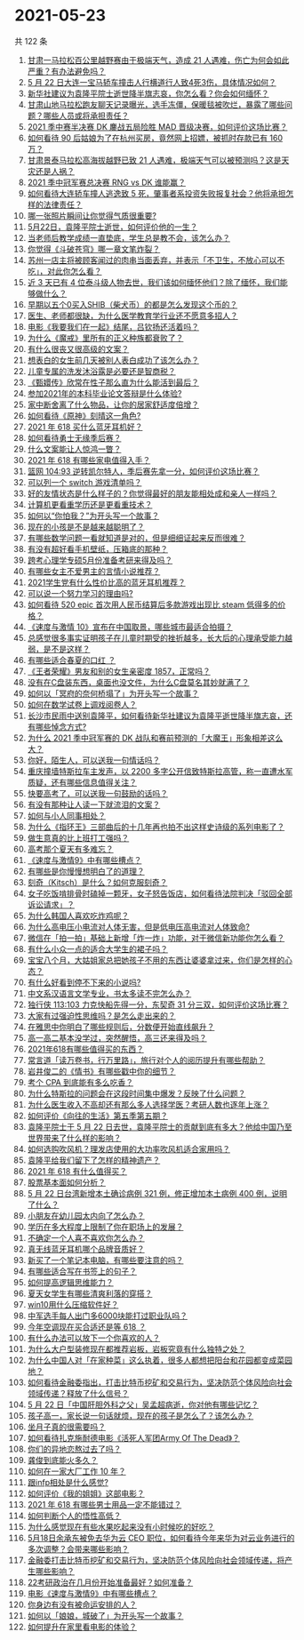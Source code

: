 # 2021-05-23

共 122 条

<!-- BEGIN -->
<!-- 最后更新时间 Sun May 23 2021 15:12:15 GMT+0800 (China Standard Time) -->

1. [甘肃一马拉松百公里越野赛由于极端天气，造成 21
   人遇难，伤亡为何会如此严重？有办法避免吗？](https://www.zhihu.com/question/460921357)
2. [5 月 22
   日大连一宝马轿车撞击人行横道行人致4死3伤，具体情况如何？](https://www.zhihu.com/question/460803059)
3. [新华社建议为袁隆平院士逝世降半旗志哀，你怎么看？你会如何缅怀？](https://www.zhihu.com/question/460853429)
4. [甘肃山地马拉松跑友聊天记录曝光，选手冻僵，保暖毯被吹烂，暴露了哪些问题？哪些人员或将承担责任？](https://www.zhihu.com/question/460936873)
5. [2021 季中赛半决赛 DK 鏖战五局险胜 MAD
   晋级决赛，如何评价这场比赛？](https://www.zhihu.com/question/460860760)
6. [如何看待 90 后姑娘为了在杭州买房，竟然网上招嫖，被抓时存款已有 160
   万？](https://www.zhihu.com/question/460671555)
7. [甘肃景泰马拉松高海拔越野已致 21
   人遇难，极端天气可以被预测吗？这是天灾还是人祸？](https://www.zhihu.com/question/460923810)
8. [2021 季中冠军赛总决赛 RNG vs DK 谁能赢？](https://www.zhihu.com/question/460911288)
9. [如何看待大连轿车撞人逃逸致 5
   死，肇事者系投资失败报复社会？他将承担怎样的法律责任？](https://www.zhihu.com/question/460975066)
10. [哪一张照片瞬间让你觉得气质很重要?](https://www.zhihu.com/question/297341335)
11. [5月22日，袁隆平院士逝世，如何评价他的一生？](https://www.zhihu.com/question/460808291)
12. [当老师后教学成绩一直垫底，学生总是教不会，该怎么办？](https://www.zhihu.com/question/454011860)
13. [你觉得《斗破苍穹》哪一章文笔炸裂？](https://www.zhihu.com/question/455079084)
14. [苏州一店主将被顾客闻过的肉串当面丢弃，并表示「不卫生，不放心可以不吃」，对此你怎么看？](https://www.zhihu.com/question/460604746)
15. [近 3 天已有 4
    位泰斗级人物去世，我们该如何缅怀他们？除了缅怀，我们能够做什么？](https://www.zhihu.com/question/460833743)
16. [早期以五个0买入SHIB（柴犬币）的都是怎么发现这个币的？](https://www.zhihu.com/question/459885822)
17. [医生、老师都很缺，为什么医学教育学行业还不愿意多招人？](https://www.zhihu.com/question/455946878)
18. [电影《我要我们在一起》结尾，吕钦扬还活着吗？](https://www.zhihu.com/question/460496887)
19. [为什么《魔戒》里所有的正义种族都衰败了？](https://www.zhihu.com/question/457060439)
20. [有什么很丧又很高级的文案？](https://www.zhihu.com/question/444780653)
21. [想表白的女生前几天被别人表白成功了该怎么办？](https://www.zhihu.com/question/457390121)
22. [儿童专属的洗发沐浴露是必要还是智商税？](https://www.zhihu.com/question/460350405)
23. [《甄嬛传》欣常在性子那么直为什么能活到最后？](https://www.zhihu.com/question/459465431)
24. [参加2021年的本科毕业论文答辩是什么体验?](https://www.zhihu.com/question/459519640)
25. [家中断舍离了什么物品，让你的居家舒适度倍增？](https://www.zhihu.com/question/455207038)
26. [如何看待《原神》刻晴这一角色?](https://www.zhihu.com/question/421862145)
27. [2021 年 618 买什么蓝牙耳机好？](https://www.zhihu.com/question/454900249)
28. [如何看待勇士无缘季后赛？](https://www.zhihu.com/question/460793468)
29. [什么文案能让人惊鸿一瞥？](https://www.zhihu.com/question/451181423)
30. [2021 年 618 有哪些家电值得入手？](https://www.zhihu.com/question/457694914)
31. [篮网 104:93
    逆转凯尔特人，季后赛先拿一分，如何评价这场比赛？](https://www.zhihu.com/question/460924514)
32. [可以列一个 switch 游戏清单吗？](https://www.zhihu.com/question/454703059)
33. [好的友情状态是什么样子的？你觉得最好的朋友能相处成和亲人一样吗？](https://www.zhihu.com/question/460839642)
34. [计算机更看重学历还是更看重技术？](https://www.zhihu.com/question/454783960)
35. [如何以“你怕我？”为开头写一个故事？](https://www.zhihu.com/question/460340987)
36. [现在的小孩是不是越来越聪明了？](https://www.zhihu.com/question/454361471)
37. [有哪些数学问题一看就知道是对的，但是细细证起来反而很难？](https://www.zhihu.com/question/459708225)
38. [有没有超好看手机壁纸，压箱底的那种？](https://www.zhihu.com/question/453445916)
39. [跨考心理学专硕5月份准备考研来得及吗？](https://www.zhihu.com/question/455988340)
40. [有哪些女主不爱男主的言情小说推荐？](https://www.zhihu.com/question/332914640)
41. [2021学生党有什么性价比高的蓝牙耳机推荐？](https://www.zhihu.com/question/454899465)
42. [可以说一个努力学习的理由吗?](https://www.zhihu.com/question/458937463)
43. [如何看待 520 epic 首次用人民币结算后多款游戏出现比 steam
    低得多的价格？](https://www.zhihu.com/question/460584796)
44. [《速度与激情 10》宣布在中国取景，哪些城市最适合拍摄？](https://www.zhihu.com/question/459923679)
45. [总感觉很多事实证明孩子在儿童时期受的挫折越多，长大后的心理承受能力越弱，是不是这样？](https://www.zhihu.com/question/266704437)
46. [有哪些适合春夏的口红 ？](https://www.zhihu.com/question/319260175)
47. [《王者荣耀》男友和别的女生亲密度 1857，正常吗？](https://www.zhihu.com/question/460112550)
48. [没有在C盘装东西，桌面也没文件，为什么C盘莫名其妙就满了？](https://www.zhihu.com/question/456677257)
49. [如何以「冥府的奈何桥塌了」为开头写一个故事？](https://www.zhihu.com/question/458115472)
50. [如何在数学试卷上调戏阅卷人？](https://www.zhihu.com/question/37124942)
51. [长沙市民雨中送别袁隆平，如何看待新华社建议为袁隆平逝世降半旗志哀，还有哪些悼念方式?](https://www.zhihu.com/question/460850107)
52. [为什么 2021 季中冠军赛的 DK
    战队和赛前预测的「大魔王」形象相差这么大？](https://www.zhihu.com/question/459640343)
53. [你好，陌生人，可以送我一句情话吗？](https://www.zhihu.com/question/459899562)
54. [重庆撞墙特斯拉车主发声，以 2200
    多字公开信致特斯拉高管，称一直遭水军质疑，还有哪些信息值得关注？](https://www.zhihu.com/question/460684619)
55. [快要高考了，可以送我一句鼓励的话吗？](https://www.zhihu.com/question/460632413)
56. [有没有那种让人读一下就流泪的文案？](https://www.zhihu.com/question/436353347)
57. [如何与小人同事相处？](https://www.zhihu.com/question/29195959)
58. [为什么《指环王》三部曲后的十几年再也拍不出这样史诗级的系列电影了？](https://www.zhihu.com/question/381939834)
59. [做生意真的比上班打工强吗？](https://www.zhihu.com/question/327874416)
60. [高考那个夏天有多难忘？](https://www.zhihu.com/question/457178618)
61. [《速度与激情9》中有哪些槽点？](https://www.zhihu.com/question/460503368)
62. [有哪些是你慢慢想明白了的道理？](https://www.zhihu.com/question/350870631)
63. [刻奇（Kitsch）是什么？如何克服刻奇？](https://www.zhihu.com/question/27039705)
64. [女子吃饭啃排骨时磕掉一颗牙，女子怒告饭店，如何看待法院判决「驳回全部诉讼请求」？](https://www.zhihu.com/question/460584839)
65. [为什么韩国人喜欢吃炸鸡呢？](https://www.zhihu.com/question/22146758)
66. [为什么高电压小电流对人体无害，但是低电压高电流对人体致命?](https://www.zhihu.com/question/388159656)
67. [微信在「拍一拍」基础上新增「炸一炸」功能，对于微信新功能你怎么看？](https://www.zhihu.com/question/460330878)
68. [有什么小众一点的适合大学生的裙子吗？](https://www.zhihu.com/question/454817357)
69. [宝宝八个月，大姑姐家总把她孩子不用的东西让婆婆拿过来，你们是怎样的心态？](https://www.zhihu.com/question/460493652)
70. [有什么好看到停不下来的小说吗?](https://www.zhihu.com/question/440502581)
71. [中文系汉语言文学专业，书太多读不完怎么办？](https://www.zhihu.com/question/353004487)
72. [独行侠 113:103 力克快船先得一分，东契奇 31
    分三双，如何评价这场比赛？](https://www.zhihu.com/question/460920237)
73. [大家有过强迫性思维吗？是怎么走出来的？](https://www.zhihu.com/question/400662217)
74. [在雅思中你明白了哪些规则后，分数便开始直线飙升？](https://www.zhihu.com/question/348084694)
75. [高一高二基本没学过，突然醒悟，高三还来得及吗？](https://www.zhihu.com/question/430476316)
76. [2021年618有哪些值得买的东西？](https://www.zhihu.com/question/456666788)
77. [常言道「读万卷书，行万里路」，旅行对个人的阅历提升有哪些帮助？](https://www.zhihu.com/question/460488793)
78. [岩井俊二的《情书》有哪些戳中你的细节？](https://www.zhihu.com/question/364130565)
79. [考个 CPA 到底能有多么吃香？](https://www.zhihu.com/question/335343858)
80. [为什么特斯拉的问题会在这段时间集中爆发？反映了什么问题？](https://www.zhihu.com/question/460594922)
81. [为什么医生收入不高却还有那么多人选择学医？考研人数也逐年上涨？](https://www.zhihu.com/question/459240182)
82. [如何评价《向往的生活》第五季第五期？](https://www.zhihu.com/question/460535700)
83. [袁隆平院士于 5 月 22
    日去世，袁隆平院士的贡献到底有多大？他给中国乃至世界带来了什么样的影响？](https://www.zhihu.com/question/460812976)
84. [如何选购吹风机？理发店使用的大功率吹风机适合家用吗？](https://www.zhihu.com/question/21798839)
85. [袁隆平给我们留下了怎样的精神遗产？](https://www.zhihu.com/question/460831392)
86. [2021 年 618 有什么值得买？](https://www.zhihu.com/question/456666024)
87. [股票基本面如何分析？](https://www.zhihu.com/question/23192771)
88. [5 月 22 日台湾新增本土确诊病例 321 例，修正增加本土病例 400
    例，说明了什么？](https://www.zhihu.com/question/460819141)
89. [小朋友在幼儿园太内向了怎么办？](https://www.zhihu.com/question/369964257)
90. [学历在多大程度上限制了你在职场上的发展？](https://www.zhihu.com/question/460617091)
91. [不确定一个人喜不喜欢你怎么办？](https://www.zhihu.com/question/457733429)
92. [真无线蓝牙耳机哪个品牌音质好？](https://www.zhihu.com/question/448219382)
93. [新买了一个笔记本电脑，有哪些要注意的吗？](https://www.zhihu.com/question/448396633)
94. [有哪些适合写在书签上的句子？](https://www.zhihu.com/question/354166347)
95. [如何提高逻辑思维能力？](https://www.zhihu.com/question/19599216)
96. [夏天女学生有哪些清爽利落的穿搭？](https://www.zhihu.com/question/395417374)
97. [win10用什么压缩软件好？](https://www.zhihu.com/question/267668022)
98. [中军选手每人出门多6000块能打过职业队吗？](https://www.zhihu.com/question/459668976)
99. [今年空调现在买合适还是等 618 ？](https://www.zhihu.com/question/457239251)
100. [有什么办法可以放下一个你喜欢的人？](https://www.zhihu.com/question/423049471)
101. [为什么大户型装修现在都推荐岩板，岩板究竟有什么独特之处？](https://www.zhihu.com/question/453836267)
102. [为什么中国人对「在家种菜」这么执着，很多人都想把阳台和花园都变成菜园地？](https://www.zhihu.com/question/460289845)
103. [如何看待金融委指出，打击比特币挖矿和交易行为，坚决防范个体风险向社会领域传递？释放了什么信号？](https://www.zhihu.com/question/460721703)
104. [5 月 22
     日「中国肝胆外科之父」吴孟超病逝，你对他有哪些记忆？](https://www.zhihu.com/question/460817685)
105. [孩子高一，家长说一句话就烦，现在的孩子是怎么了？该怎么办？](https://www.zhihu.com/question/446145871)
106. [坐月子真的很需要吗？](https://www.zhihu.com/question/430742837)
107. [如何看待扎克施耐德电影《活死人军团Army Of The
     Dead》？](https://www.zhihu.com/question/460696355)
108. [你们的异地恋熬过去了吗？](https://www.zhihu.com/question/460329836)
109. [龚俊到底能火多久？](https://www.zhihu.com/question/456965858)
110. [如何在一家大厂工作 10 年？](https://www.zhihu.com/question/460106786)
111. [跟infp相处是什么感觉?](https://www.zhihu.com/question/333771420)
112. [如何评价《我的姐姐》这部电影？](https://www.zhihu.com/question/453290146)
113. [2021 年 618 有哪些男士用品一定不能错过？](https://www.zhihu.com/question/457158249)
114. [如何判断个人的悟性高低？](https://www.zhihu.com/question/24123447)
115. [为什么感觉现在有些水果吃起来没有小时候吃的好吃？](https://www.zhihu.com/question/393480064)
116. [5月18日余承东被免去华为云 CEO
     职位，如何看待今年来华为对云业务进行的多次调整？会带来哪些影响？](https://www.zhihu.com/question/460199755)
117. [金融委打击比特币挖矿和交易行为，坚决防范个体风险向社会领域传递，将产生哪些影响？](https://www.zhihu.com/question/460718389)
118. [22考研政治在几月份开始准备最好？如何准备？](https://www.zhihu.com/question/460644315)
119. [电影《速度与激情9》中有哪些槽点？](https://www.zhihu.com/question/460424382)
120. [你身边有没有被命运安排的人？](https://www.zhihu.com/question/288026861)
121. [如何以「娘娘，城破了」为开头写一个故事？](https://www.zhihu.com/question/455531791)
122. [如何提升在家里看电影的体验？](https://www.zhihu.com/question/22997019)

<!-- END -->
